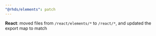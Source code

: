 ```yaml
---
"@rhds/elements": patch
---
```


**React**: moved files from `/react/elements/*` to `/react/*`, and updated the export map to match
